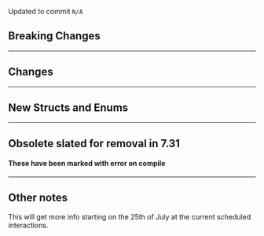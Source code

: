 Updated to commit `N/A`

## Breaking Changes

---
## Changes

---
## New Structs and Enums

---
## Obsolete slated for removal in 7.31
#### These have been marked with error on compile

---
## Other notes
This will get more info starting on the 25th of July at the current scheduled interactions.